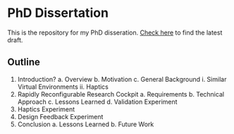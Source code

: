 PhD Dissertation
=====================

This is the repository for my PhD disseration.
[Check here](http://rjoyce.me/dissertation) to find the latest draft.

Outline
-------

1. Introduction?
    a. Overview
    b. Motivation
    c. General Background
        i. Similar Virtual Environments
        ii. Haptics
2. Rapidly Reconfigurable Research Cockpit
    a. Requirements
    b. Technical Approach
    c. Lessons Learned
    d. Validation Experiment
4. Haptics Experiment
5. Design Feedback Experiment
6. Conclusion
    a. Lessons Learned
    b. Future Work
